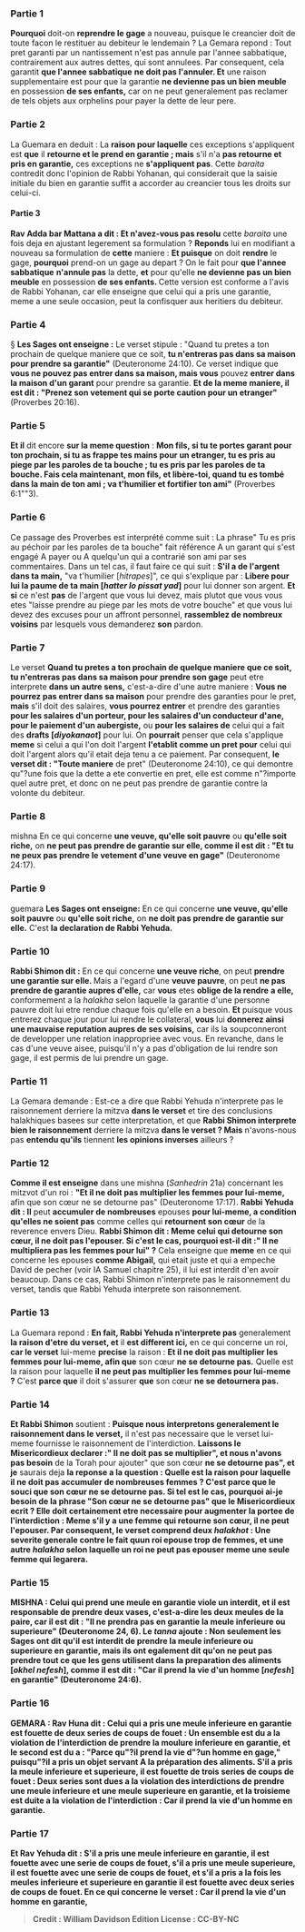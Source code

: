 
### Partie 1
<b>Pourquoi</b> doit-on <b>reprendre le gage</b> a nouveau, puisque le creancier doit de toute facon le restituer au debiteur le lendemain ? La Gemara repond : Tout pret garanti par un nantissement n'est pas annule par l'annee sabbatique, contrairement aux autres dettes, qui sont annulees. Par consequent, cela garantit <b>que l'annee sabbatique</b> <b>ne doit pas l'annuler. Et</b> une raison supplementaire est pour que la garantie <b>ne devienne pas un bien meuble</b> en possession <b>de ses enfants,</b> car on ne peut generalement pas reclamer de tels objets aux orphelins pour payer la dette de leur pere.

### Partie 2
La Guemara en deduit : La <b>raison pour laquelle</b> ces exceptions s'appliquent est <b>que</b> il <b>retourne et le prend en garantie ; mais</b> s'il n'a <b>pas retourne et pris en garantie,</b> ces exceptions ne <b>s'appliquent pas</b>. Cette <i>baraita</i> contredit donc l'opinion de Rabbi Yohanan, qui considerait que la saisie initiale du bien en garantie suffit a accorder au creancier tous les droits sur celui-ci.

#### Partie 3
<b>Rav Adda bar Mattana a dit : Et n'avez-vous pas resolu</b> cette <i>baraita</i> une fois deja en ajustant legerement sa formulation ? <b>Reponds</b> lui en modifiant a nouveau sa formulation de <b>cette</b> maniere : <b>Et puisque</b> on doit <b>rendre</b> le gage, <b>pourquoi</b> prend-on un gage au depart ? </b> On le fait pour <b>que l'annee sabbatique</b> <b>n'annule pas</b> la dette, <b>et</b> pour qu'elle <b>ne devienne pas un bien meuble</b> en possession <b>de ses enfants. </b> Cette version est conforme a l'avis de Rabbi Yohanan, car elle enseigne que celui qui a pris une garantie, meme a une seule occasion, peut la confisquer aux heritiers du debiteur.

### Partie 4
§ <b>Les Sages ont enseigne :</b> Le verset stipule : "Quand tu pretes a ton prochain de quelque maniere que ce soit, <b>tu n'entreras pas dans sa maison pour prendre sa garantie"</b> (Deuteronome 24:10). Ce verset indique que <b>vous ne pouvez pas entrer dans sa maison, mais vous</b> pouvez <b>entrer dans la maison d'un garant</b> pour prendre sa garantie. <b>Et de la meme maniere, il est dit : "Prenez son vetement qui se porte caution pour un etranger"</b> (Proverbes 20:16).

### Partie 5
<b>Et il</b> dit encore <b>sur la meme question</b> : <b>Mon fils, si tu te portes garant pour ton prochain, si tu as frappe tes mains pour un etranger, tu es pris au piege par les paroles de ta bouche ; tu es pris par les paroles de ta bouche. Fais cela maintenant, mon fils, et libère-toi, quand tu es tombé dans la main de ton ami ; va t'humilier et fortifier ton ami"</b> (Proverbes 6:1""3).

### Partie 6
Ce passage des Proverbes est interprété comme suit : La phrase" Tu es pris au péchoir par les paroles de ta bouche" fait référence A un garant qui s'est engagé A payer ou A quelqu'un qui a contrarié son ami par ses commentaires. Dans un tel cas, il faut faire ce qui suit : <b>S'il a de l'argent dans ta main,</b> "va t'humilier [<i>hitrapes</i>]", ce qui s'explique par : <b>Libere pour lui la paume de ta main [<i>hatter lo pissat yad</i>]</b> pour lui donner son argent. <b>Et si</b> ce n'est <b>pas</b> de l'argent que vous lui devez, mais plutot que vous vous etes "laisse prendre au piege par les mots de votre bouche" et que vous lui devez des excuses pour un affront personnel, <b>rassemblez de nombreux voisins</b> par lesquels vous demanderez <b>son</b> pardon.

### Partie 7
Le verset <b>Quand tu pretes a ton prochain de quelque maniere que ce soit, tu n'entreras pas dans sa maison pour prendre son gage</b> peut etre interprete <b>dans un autre sens,</b> c'est-a-dire d'une autre maniere : <b>Vous ne pourrez pas entrer dans sa maison</b> pour prendre des garanties pour le pret, <b>mais</b> s'il doit des salaires, <b>vous pourrez entrer</b> et prendre des garanties <b>pour les salaires d'un porteur, pour les salaires d'un conducteur d'ane, pour le paiement d'un aubergiste,</b> ou <b>pour les salaires de</b> celui qui a fait des <b>drafts [<i>diyokanaot</i>]</b> pour lui. On <b>pourrait</b> penser que cela s'applique <b>meme</b> si celui a qui l'on doit l'argent <b>l'etablit comme un pret pour</b> celui qui doit l'argent alors qu'il etait deja tenu a ce paiement. Par consequent, <b>le verset dit : "Toute maniere</b> de pret" (Deuteronome 24:10), ce qui demontre qu"?une fois que la dette a ete convertie en pret, elle est comme n"?importe quel autre pret, et donc on ne peut pas prendre de garantie contre la volonte du debiteur.

### Partie 8
mishna En ce qui concerne <b>une veuve, qu'elle soit pauvre</b> ou <b>qu'elle soit riche,</b> on <b>ne peut pas prendre de garantie sur elle, comme il est dit : "Et tu ne peux pas prendre le vetement d'une veuve en gage"</b> (Deuteronome 24:17).

### Partie 9
guemara <b>Les Sages ont enseigne:</b> En ce qui concerne <b>une veuve, qu'elle soit pauvre</b> ou <b>qu'elle soit riche,</b> on <b>ne doit pas prendre de garantie sur elle.</b> C'est <b>la declaration de Rabbi Yehuda.</b>

### Partie 10
<b>Rabbi Shimon dit :</b> En ce qui concerne <b>une veuve riche</b>, on peut <b>prendre une garantie sur elle. </b> Mais a l'egard d'une <b>veuve pauvre</b>, on peut <b>ne pas prendre de garantie aupres d'elle,</b> car <b>vous</b> etes <b>oblige de la rendre</b> <b>a elle,</b> conformement a la <i>halakha</i> selon laquelle la garantie d'une personne pauvre doit lui etre rendue chaque fois qu'elle en a besoin. <b>Et</b> puisque vous entrerez chaque jour pour lui rendre le collateral, <b>vous</b> lui <b>donnerez ainsi une mauvaise reputation aupres de ses voisins,</b> car ils la soupconneront de developper une relation inappropriee avec vous. En revanche, dans le cas d'une veuve aisee, puisqu'il n'y a pas d'obligation de lui rendre son gage, il est permis de lui prendre un gage.

### Partie 11
La Gemara demande : Est-ce a dire que Rabbi Yehuda n'interprete pas le raisonnement</b> derriere la mitzva <b>dans le verset</b> et tire des conclusions halakhiques basees sur cette interpretation, et que <b>Rabbi Shimon interprete bien le raisonnement</b> derriere la mitzva <b>dans le verset ? Mais</b> n'avons-nous pas <b>entendu qu'ils</b> tiennent <b>les opinions inverses</b> ailleurs ?

### Partie 12
<b>Comme il est enseigne</b> dans une mishna (<i>Sanhedrin</i> 21a) concernant les mitzvot d'un roi : <b>"Et il ne doit pas multiplier les femmes pour lui-meme,</b> afin que son cœur ne se detourne pas" (Deuteronome 17:17). <b>Rabbi Yehuda dit : Il</b> peut <b>accumuler de nombreuses</b> epouses <b>pour lui-meme, a condition qu'elles ne soient pas</b> comme celles qui <b>retournent son cœur</b> de la reverence envers Dieu. <b>Rabbi Shimon dit : Meme celui qui detourne son cœur, il ne doit pas l'epouser. Si c'est le cas, pourquoi est-il dit :" Il ne multipliera pas les femmes pour lui" ?</b> Cela enseigne que <b>meme</b> en ce qui concerne les epouses <b>comme Abigail,</b> qui etait juste et qui a empeche David de pecher (voir IA Samuel chapitre 25), il lui est interdit d'en avoir beaucoup. Dans ce cas, Rabbi Shimon n'interprete pas le raisonnement du verset, tandis que Rabbi Yehuda interprete son raisonnement.

### Partie 13
La Guemara repond : <b>En fait, Rabbi Yehuda n'interprete pas</b> generalement <b>la raison d'etre du verset, et</b> il <b>est different ici,</b> en ce qui concerne un roi, <b>car le verset</b> lui-meme <b>precise</b> la raison : <b>Et il ne doit pas multiplier les femmes pour lui-meme, afin que</b> son cœur <b>ne se detourne pas.</b> Quelle est la raison</b> pour laquelle <b>il ne peut pas multiplier les femmes pour lui-meme ?</b> C'est <b>parce que</b> il doit s'assurer <b>que</b> son cœur <b>ne se detournera pas.</b>

### Partie 14
<b>Et Rabbi Shimon</b> soutient : <b>Puisque nous interpretons generalement le raisonnement dans le verset,</b> il n'est pas necessaire que le verset lui-meme fournisse le raisonnement de l'interdiction. <b>Laissons le Misericordieux declarer :" Il ne doit pas se multiplier", et nous n'avons pas besoin</b> de la Torah pour ajouter" que son cœur <b>ne se detourne pas", et je</b> saurais deja <b>la reponse a la question : <b>Quelle est la raison</b> pour laquelle <b>il ne doit pas accumuler</b> de nombreuses femmes ? C'est <b>parce que</b> le souci que son cœur <b>ne se detourne pas.</b> Si tel est le cas, <b>pourquoi ai-je</b> besoin de la phrase "Son cœur <b>ne se detourne pas" que le Misericordieux ecrit ? </b> Elle doit certainement etre necessaire pour augmenter la portee de l'interdiction : <b>Meme</b> s'il y a <b>une</b> femme qui <b>retourne son cœur, il ne peut l'epouser.</b> Par consequent, le verset comprend deux <i>halakhot</i> : Une severite generale contre le fait quun roi epouse trop de femmes, et une autre <i>halakha</i> selon laquelle un roi ne peut pas epouser meme une seule femme qui legarera.

### Partie 15
<strong>MISHNA :</strong> Celui <b>qui prend une meule en garantie viole un interdit, et</b> il est <b>responsable</b> de prendre <b>deux vases,</b> c'est-a-dire les deux meules de la paire, <b>car il est dit : "Il ne prendra pas en garantie la meule inferieure ou superieure"</b> (Deuteronome 24, 6). Le <i>tanna</i> ajoute : <b>Non seulement</b> les Sages ont <b>dit</b> qu'il est interdit de prendre <b>la meule inferieure ou superieure</b> en garantie, <b>mais</b> ils ont egalement dit qu'on ne peut pas prendre <b>tout ce que</b> les gens <b>utilisent dans la preparation des aliments [<i>okhel nefesh</i>], comme il est dit : "Car il prend la vie d'un homme [<i>nefesh</i>] en garantie"</b> (Deuteronome 24:6).

### Partie 16
<strong>GEMARA :</strong> <b>Rav Huna dit :</b> Celui qui <b>a pris une meule inferieure en garantie est fouette</b> de <b>deux</b> series de coups de fouet : Un ensemble est <b>du a</b> la violation de l'interdiction de prendre la <b>moulure inferieure</b> en garantie, <b>et</b> le second est <b>du a : "Parce qu"?il prend la vie d"?un homme en gage,"</b> puisqu"?il a pris un objet servant A la préparation des aliments. S'il a pris <b>la meule inferieure et superieure,</b> il <b>est fouette</b> de <b>trois</b> series de coups de fouet : Deux series sont <b>dues</b> a la violation des interdictions de prendre <b>une meule inferieure et une meule superieure</b> en garantie, <b>et</b> la troisieme est <b>duite</b> a la violation de l'interdiction : <b>Car il prend la vie d'un homme en garantie.</b>

### Partie 17
<b>Et Rav Yehuda dit :</b> S'il <b>a pris une meule inferieure en garantie, il est fouette</b> avec <b>une</b> serie de coups de fouet, s'il a pris <b>une meule superieure, il est fouette</b> avec <b>une</b> serie de coups de fouet, et s'il a pris a la fois <b>les meules inferieure et superieure</b> en garantie <b>il est fouette</b> avec <b>deux</b> series de coups de fouet. En ce qui concerne le verset : <b>Car il prend la vie d'un homme en garantie,</b>

>Credit : William Davidson Edition
>License : CC-BY-NC